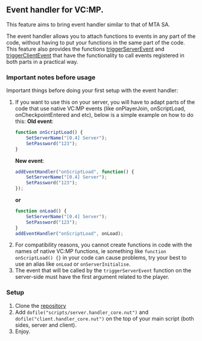 ## Event handler for VC:MP.
This feature aims to bring event handler similar to that of MTA SA.

The event handler allows you to attach functions to events in any part of the code, without having to put your functions in the same part of the code. This feature also provides the functions [triggerServerEvent](https://github.com/Razorn7/Event-handler-for-VC-MP/wiki/triggerServerEvent) and [triggerClientEvent](https://github.com/Razorn7/Event-handler-for-VC-MP/wiki/triggerClientEvent) that have the functionality to call events registered in both parts in a practical way.

### Important notes before usage
Important things before doing your first setup with the event handler:

1. If you want to use this on your server, you will have to adapt parts of the code that use native VC:MP events (like onPlayerJoin, onScriptLoad, onCheckpointEntered and etc), below is a simple example on how to do this:
	**Old event**:
	```js
	function onScriptLoad() {
		SetServerName("[0.4] Server");
		SetPassword("123");
	}
	```
	**New event**:
	```js
	addEventHandler("onScriptLoad", function() {
		SetServerName("[0.4] Server");
		SetPassword("123");
	});
	```
	**or**
	```js
	function onLoad() {
		SetServerName("[0.4] Server");
		SetPassword("123");
	}
	addEventHandler("onScriptLoad", onLoad);
	```
2. For compatibility reasons, you cannot create functions in code with the names of native VC:MP functions, ie something like `function onScriptLoad() {}` in your code can cause problems, try your best to use an alias like `onLoad` or `onServerInitialise`.
3. The event that will be called by the `triggerServerEvent` function on the server-side must have the first argument related to the player.

### Setup
1. Clone the [repository](https://github.com/Razorn7/Event-handler-for-VC-MP/)
2. Add `dofile("scripts/server.handler_core.nut")` and `dofile("client.handler_core.nut")` on the top of your main script (both sides, server and client).
3. Enjoy.
